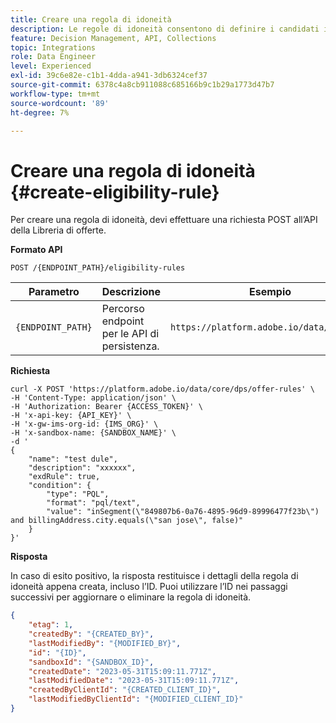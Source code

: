 ```yaml
---
title: Creare una regola di idoneità
description: Le regole di idoneità consentono di definire i candidati idonei in base a ciò di cui desideri eseguire il targeting, ad esempio gli attributi di profilo e i tipi di pubblico.
feature: Decision Management, API, Collections
topic: Integrations
role: Data Engineer
level: Experienced
exl-id: 39c6e82e-c1b1-4dda-a941-3db6324cef37
source-git-commit: 6378c4a8cb911088c685166b9c1b29a1773d47b7
workflow-type: tm+mt
source-wordcount: '89'
ht-degree: 7%

---
```


# Creare una regola di idoneità {#create-eligibility-rule}

Per creare una regola di idoneità, devi effettuare una richiesta POST all’API della Libreria di offerte.

**Formato API**

```http
POST /{ENDPOINT_PATH}/eligibility-rules 
```

| Parametro | Descrizione | Esempio |
| --------- | ----------- | ------- |
| `{ENDPOINT_PATH}` | Percorso endpoint per le API di persistenza. | `https://platform.adobe.io/data/core/dps` |

**Richiesta**

```shell
curl -X POST 'https://platform.adobe.io/data/core/dps/offer-rules' \
-H 'Content-Type: application/json' \
-H 'Authorization: Bearer {ACCESS_TOKEN}' \
-H 'x-api-key: {API_KEY}' \
-H 'x-gw-ims-org-id: {IMS_ORG}' \
-H 'x-sandbox-name: {SANDBOX_NAME}' \
-d '
{
    "name": "test dule",
    "description": "xxxxxx",
    "exdRule": true,
    "condition": {
        "type": "PQL",
        "format": "pql/text",
        "value": "inSegment(\"849807b6-0a76-4895-96d9-89996477f23b\") and billingAddress.city.equals(\"san jose\", false)"
    }
}'
```

**Risposta**

In caso di esito positivo, la risposta restituisce i dettagli della regola di idoneità appena creata, incluso l’ID. Puoi utilizzare l’ID nei passaggi successivi per aggiornare o eliminare la regola di idoneità.

```json
{
    "etag": 1,
    "createdBy": "{CREATED_BY}",
    "lastModifiedBy": "{MODIFIED_BY}",
    "id": "{ID}",
    "sandboxId": "{SANDBOX_ID}",
    "createdDate": "2023-05-31T15:09:11.771Z",
    "lastModifiedDate": "2023-05-31T15:09:11.771Z",
    "createdByClientId": "{CREATED_CLIENT_ID}",
    "lastModifiedByClientId": "{MODIFIED_CLIENT_ID}"
}
```
